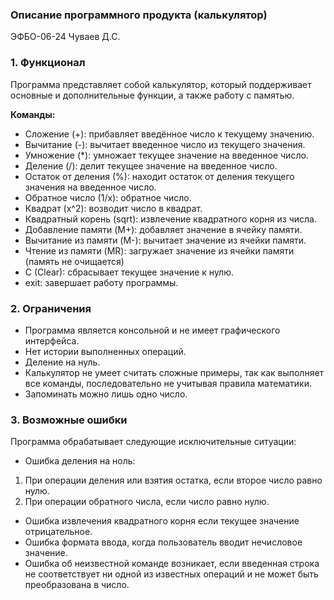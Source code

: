 ### Описание программного продукта (калькулятор)
ЭФБО-06-24 Чуваев Д.С.
### **1. Функционал**
Программа представляет собой калькулятор, который поддерживает основные и дополнительные функции, а также работу с памятью.

**Команды:**
- Сложение (+): прибавляет введённое число к текущему значению.
- Вычитание (-): вычитает введенное число из текущего значения.
- Умножение (*): умножает текущее значение на введенное число.
- Деление (/): делит текущее значение на введенное число.
- Остаток от деления (%): находит остаток от деления текущего значения на введенное число.
- Обратное число (1/x): обратное число.
- Квадрат (x^2): возводит число в квадрат.
- Квадратный корень (sqrt): извлечение квадратного корня из числа.
- Добавление памяти (M+): добавляет значение в ячейку памяти.
- Вычитание из памяти (M-): вычитает значение из ячейки памяти.
- Чтение из памяти (MR): загружает значение из ячейки памяти (память не очищается)
- C (Clear): сбрасывает текущее значение к нулю.
- exit: завершает работу программы.

### **2. Ограничения**
- Программа является консольной и не имеет графического интерфейса.
- Нет истории выполненных операций.
- Деление на нуль.
- Калькулятор не умеет считать сложные примеры, так как выполняет все команды, последовательно не учитывая правила математики.
- Запоминать можно лишь одно число.

### **3. Возможные ошибки**
Программа обрабатывает следующие исключительные ситуации:
- Ошибка деления на ноль:
1. При операции деления или взятия остатка, если второе число равно нулю.
2. При операции обратного числа, если число равно нулю.
- Ошибка извлечения квадратного корня если текущее значение отрицательное.
- Ошибка формата ввода, когда пользователь вводит нечисловое значение.
- Ошибка об неизвестной команде возникает, если введенная строка не соответствует ни одной из известных операций и не может быть преобразована в число.
